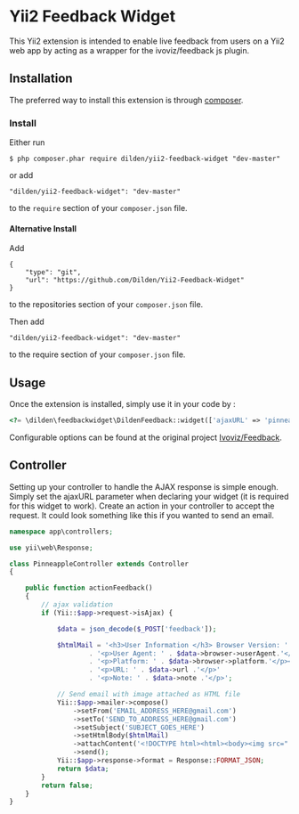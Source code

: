 Yii2 Feedback Widget
====================
This Yii2 extension is intended to enable live feedback from users on a Yii2 web app by acting as a wrapper for the ivoviz/feedback js plugin.

## Installation

The preferred way to install this extension is through [composer](http://getcomposer.org/download/).

### Install

Either run

```
$ php composer.phar require dilden/yii2-feedback-widget "dev-master"
```

or add

```
"dilden/yii2-feedback-widget": "dev-master"
```

to the ```require``` section of your `composer.json` file.

#### Alternative Install

Add

```
{
    "type": "git",
    "url": "https://github.com/Dilden/Yii2-Feedback-Widget"
}
```

to the repositories section of your `composer.json` file.

Then add

```
"dilden/yii2-feedback-widget": "dev-master"
```

to the require section of your `composer.json` file.


Usage
-----

Once the extension is installed, simply use it in your code by  :

```php
<?= \dilden\feedbackwidget\DildenFeedback::widget(['ajaxURL' => 'pinneapple/feedback', 'highlightElement' => 0,]); ?>
 ```

Configurable options can be found at the original project [Ivoviz/Feedback](https://github.com/ivoviz/feedback).

Controller
----------

Setting up your controller to handle the AJAX response is simple enough. Simply set the ajaxURL parameter when declaring your widget (it is required for this widget to work). Create an action in your controller to accept the request. It could look something like this if you wanted to send an email.

```php
namespace app\controllers;

use yii\web\Response;

class PinneappleController extends Controller
{

    public function actionFeedback()
    {
        // ajax validation
        if (Yii::$app->request->isAjax) {

            $data = json_decode($_POST['feedback']);

            $htmlMail = '<h3>User Information </h3> Browser Version: ' . $data->browser->appVersion 
                    . '<p>User Agent: ' . $data->browser->userAgent.'</p>'
                    . '<p>Platform: ' . $data->browser->platform.'</p><hr>'
                    . '<p>URL: ' . $data->url .'</p>'
                    . '<p>Note: ' . $data->note .'</p>';

            // Send email with image attached as HTML file
            Yii::$app->mailer->compose()
                ->setFrom('EMAIL_ADDRESS_HERE@gmail.com')
                ->setTo('SEND_TO_ADDRESS_HERE@gmail.com')
                ->setSubject('SUBJECT_GOES_HERE')
                ->setHtmlBody($htmlMail)
                ->attachContent('<!DOCTYPE html><html><body><img src="' . $data->img .'" /></body></html>', ['fileName' => 'screengrab.html', 'contentType' => 'text/html'])
                ->send();
            Yii::$app->response->format = Response::FORMAT_JSON;
            return $data;
        }
        return false;
    }
}

```
